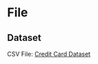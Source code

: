# File

## Dataset
CSV File: [Credit Card Dataset](https://www.kaggle.com/datasets/mlg-ulb/creditcardfraud?select=creditcard.csv)
